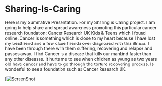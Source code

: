 # Sharing-Is-Caring

Here is my Summative Presentation. For my Sharing is Caring project. I am going to help share and spread awareness promoting this particular cancer research foundation: Cancer Research UK Kids & Teens which I found online. Cancer is something which is close to my heart because I have lost my bestfriend and a few close friends over diagnosed with this illness. I have been through there with them suffering, recovering and relapse and passes away. I find Cancer is a disease that kills our mankind faster than any other diseases. It hurts me to see when children as young as two years old have cancer and have to go through the torture recovering process. Is wonderful to see a foundation such as Cancer Research UK. 

[![ScreenShot](https://raw.github.com/https://www.youtube.com/watch?time_continue=1&v=ePMyW6QLEYA)






